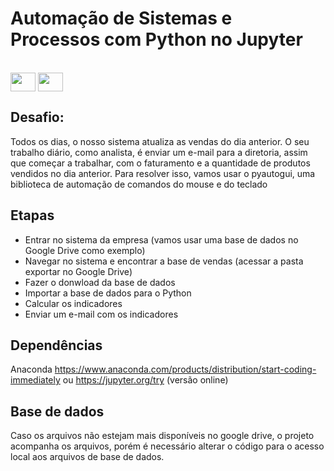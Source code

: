# Automação de Sistemas e Processos com Python no Jupyter

<div style="display: online_block"><br>
	<img align= "center" height="30" width="40" src="https://cdn.jsdelivr.net/gh/devicons/devicon/icons/python/python-original.svg">
	<img align= "center" height="30" width="40" src="https://cdn.jsdelivr.net/gh/devicons/devicon/icons/jupyter/jupyter-original-wordmark.svg">	
</div>

## Desafio:

Todos os dias, o nosso sistema atualiza as vendas do dia anterior.
O seu trabalho diário, como analista, é enviar um e-mail para a diretoria, assim que começar a trabalhar, com o faturamento e a quantidade de produtos vendidos no dia anterior.
Para resolver isso, vamos usar o pyautogui, uma biblioteca de automação de comandos do mouse e do teclado

<h2>Etapas</h2>

- Entrar no sistema da empresa (vamos usar uma base de dados no Google Drive como exemplo)
- Navegar no sistema e encontrar a base de vendas (acessar a pasta exportar no Google Drive)
- Fazer o donwload da base de dados
- Importar a base de dados para o Python
- Calcular os indicadores
- Enviar um e-mail com os indicadores


<h2>Dependências</h2>

Anaconda
https://www.anaconda.com/products/distribution/start-coding-immediately
ou
https://jupyter.org/try (versão online)

<h2>Base de dados</h2>

Caso os arquivos não estejam mais disponíveis no google drive, o projeto acompanha os arquivos, porém é necessário alterar o código para o acesso local aos arquivos de base de dados.
